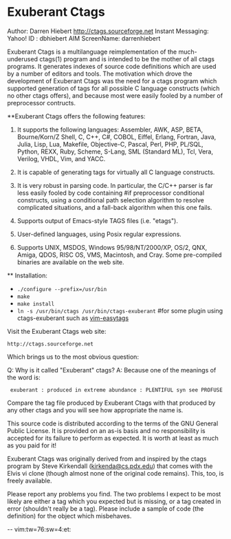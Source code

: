 Exuberant Ctags
===============
Author: Darren Hiebert <dhiebert at users.sourceforge.net>
        http://ctags.sourceforge.net
        Instant Messaging:
          Yahoo! ID     : dbhiebert
          AIM ScreenName: darrenhiebert

Exuberant Ctags is a multilanguage reimplementation of the much-underused
ctags(1) program and is intended to be the mother of all ctags programs. It
generates indexes of source code definitions which are used by a number of
editors and tools. The motivation which drove the development of Exuberant
Ctags was the need for a ctags program which supported generation of tags
for all possible C language constructs (which no other ctags offers), and
because most were easily fooled by a number of preprocessor contructs.


**Exuberant Ctags offers the following features:

1.  It supports the following languages: Assembler, AWK, ASP, BETA,
    Bourne/Korn/Z Shell, C, C++, C#, COBOL, Eiffel, Erlang, Fortran, Java, Julia, Lisp,
    Lua, Makefile, Objective-C, Pascal, Perl, PHP, PL/SQL, Python, REXX, Ruby,
    Scheme, S-Lang, SML (Standard ML), Tcl, Vera, Verilog, VHDL, Vim,
    and YACC.

2.  It is capable of generating tags for virtually all C language constructs.

3.  It is very robust in parsing code. In particular, the C/C++ parser is
    far less easily fooled by code containing #if preprocessor conditional
    constructs, using a conditional path selection algorithm to resolve
    complicated situations, and a fall-back algorithm when this one fails.

4.  Supports output of Emacs-style TAGS files (i.e. "etags").

5.  User-defined languages, using Posix regular expressions.

6.  Supports UNIX, MSDOS, Windows 95/98/NT/2000/XP, OS/2, QNX, Amiga, QDOS,
    RISC OS, VMS, Macintosh, and Cray. Some pre-compiled binaries are
    available on the web site.

** Installation:

* `./configure --prefix=/usr/bin`
* `make`
* `make install`
* `ln -s /usr/bin/ctags /usr/bin/ctags-exuberant` #for some plugin using
   ctags-exuberant such as [vim-easytags](https://github.com/chu-/vim-easytags)

Visit the Exuberant Ctags web site:

    http://ctags.sourceforge.net


Which brings us to the most obvious question:

  Q: Why is it called "Exuberant" ctags?
  A: Because one of the meanings of the word is:

     exuberant : produced in extreme abundance : PLENTIFUL syn see PROFUSE

Compare the tag file produced by Exuberant Ctags with that produced by any
other ctags and you will see how appropriate the name is.


This source code is distributed according to the terms of the GNU General
Public License. It is provided on an as-is basis and no responsibility is
accepted for its failure to perform as expected. It is worth at least as
much as you paid for it!

Exuberant Ctags was originally derived from and inspired by the ctags
program by Steve Kirkendall (kirkenda@cs.pdx.edu) that comes with the Elvis
vi clone (though almost none of the original code remains). This, too, is
freely available.

Please report any problems you find. The two problems I expect to be most
likely are either a tag which you expected but is missing, or a tag created
in error (shouldn't really be a tag). Please include a sample of code (the
definition) for the object which misbehaves.

--
vim:tw=76:sw=4:et:

